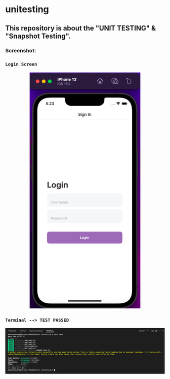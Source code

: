 # unitesting
## This repository is about the "UNIT TESTING" &amp; "Snapshot Testing".

### Screenshot:

### ``` Login Screen ```

<div align="center">
  <img src="screenshots/loginscreen.png" width="350">
  </div>

### ``` Terminal --> TEST PASSED ```

<img src="screenshots/unitesting.png"/>

